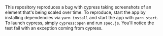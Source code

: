 This repository reproduces a bug with cypress taking screenshots of an element that's being scaled over time. To reproduce, start the app by installing dependencies via `yarn install` and start the app with `yarn start`. To launch cypress, simply `cypress:open` and run `spec.js`. You'll notice the test fail with an exception coming from cypress.
